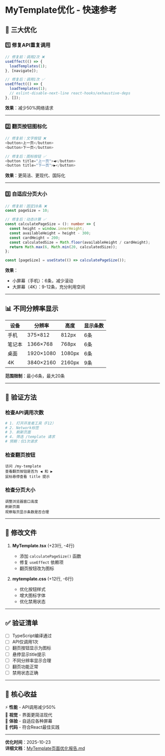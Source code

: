 # MyTemplate优化 - 快速参考

## 🎯 三大优化

### 1️⃣ 修复API重复调用
```typescript
// 修复前：调用2次 ❌
useEffect(() => {
  loadTemplates(1);
}, [navigate]);

// 修复后：调用1次 ✅
useEffect(() => {
  loadTemplates(1);
  // eslint-disable-next-line react-hooks/exhaustive-deps
}, []);
```

**效果**：减少50%网络请求

---

### 2️⃣ 翻页按钮图标化
```typescript
// 修复前：文字按钮 ❌
<button>上一页</button>
<button>下一页</button>

// 修复后：图标按钮 ✅
<button title="上一页">◀</button>
<button title="下一页">▶</button>
```

**效果**：更简洁、更现代、国际化

---

### 3️⃣ 自适应分页大小
```typescript
// 修复前：固定10条 ❌
const pageSize = 10;

// 修复后：动态计算 ✅
const calculatePageSize = (): number => {
  const height = window.innerHeight;
  const availableHeight = height - 300;
  const cardHeight = 200;
  const calculatedSize = Math.floor(availableHeight / cardHeight);
  return Math.max(6, Math.min(20, calculatedSize));
};

const [pageSize] = useState(() => calculatePageSize());
```

**效果**：
- 小屏幕（手机）：6条，减少滚动
- 大屏幕（4K）：9-12条，充分利用空间

---

## 📊 不同分辨率显示

| 设备 | 分辨率 | 高度 | 显示条数 |
|------|--------|------|---------|
| 手机 | 375×812 | 812px | 6条 |
| 笔记本 | 1366×768 | 768px | 6条 |
| 桌面 | 1920×1080 | 1080px | 6条 |
| 4K | 3840×2160 | 2160px | 9条 |

**范围限制**：最小6条，最大20条

---

## 🧪 验证方法

### 检查API调用次数
```bash
# 1. 打开开发者工具（F12）
# 2. Network标签
# 3. 刷新页面
# 4. 筛选 /template 请求
# 预期：仅1次请求
```

### 检查翻页按钮
```
访问 /my-template
查看翻页按钮是否为 ◀ 和 ▶
鼠标悬停查看 title 提示
```

### 检查分页大小
```
调整浏览器窗口高度
刷新页面
观察每页显示条数是否合理
```

---

## 📁 修改文件

1. **MyTemplate.tsx** (+23行, -4行)
   - 添加 `calculatePageSize()` 函数
   - 修复 `useEffect` 依赖项
   - 翻页按钮改为图标

2. **mytemplate.css** (+12行, -6行)
   - 优化按钮样式
   - 增大图标字体
   - 优化禁用状态

---

## ✅ 验证清单

- [ ] TypeScript编译通过
- [ ] API仅调用1次
- [ ] 翻页按钮显示为图标
- [ ] 悬停显示title提示
- [ ] 不同分辨率显示合理
- [ ] 翻页功能正常
- [ ] 禁用状态正确

---

## 🚀 核心收益

⚡ **性能** - API调用减少50%  
🎨 **视觉** - 界面更简洁现代  
📱 **体验** - 自适应各种屏幕  
🔧 **代码** - 符合React最佳实践  

---

**优化时间**：2025-10-23  
**详细文档**：[MyTemplate页面优化报告.md](./MyTemplate页面优化报告.md)
